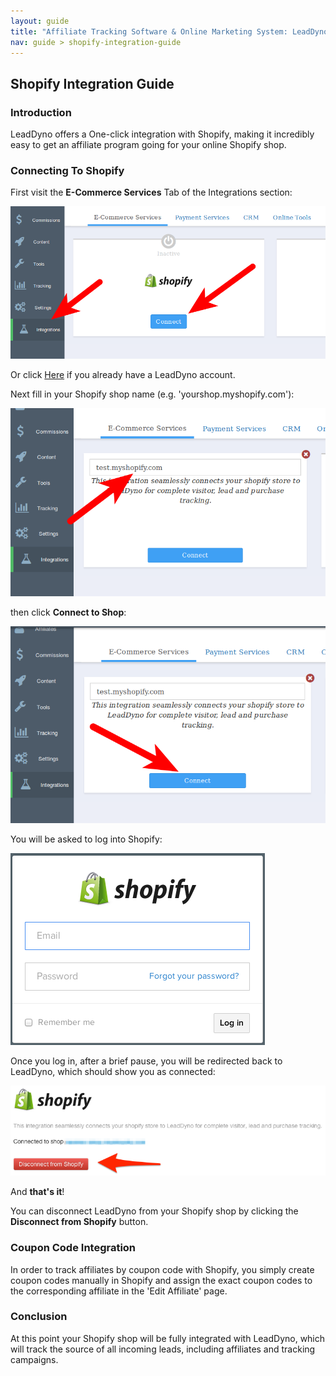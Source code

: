 ```yaml
---
layout: guide
title: "Affiliate Tracking Software & Online Marketing System: LeadDyno"
nav: guide > shopify-integration-guide
---
```


## Shopify Integration Guide

### Introduction

LeadDyno offers a One-click integration with Shopify, making it incredibly easy to get an affiliate program going for
your online Shopify shop.

### Connecting To Shopify

First visit the **E-Commerce Services** Tab of the Integrations section:

![Shopify Setup](img/connect_to_shopify.png)

Or click [Here](https://app.leaddyno.com/settings/integrations/e-commerce) if you already have a LeadDyno account.

Next fill in your Shopify shop name (e.g. 'yourshop.myshopify.com'):

![Shopify Setup](img/shopify_shop_name.png)

then click **Connect to Shop**:

![Shopify Setup](img/shopify_connect.png)

You will be asked to log into Shopify:

![Shopify Setup](img/shopify_login.png)

Once you log in, after a brief pause, you will be redirected back to LeadDyno, which should show you as connected:

![Shopify Setup](img/shopify_after_connect.png)

And **that's it**!

You can disconnect LeadDyno from your Shopify shop by clicking the **Disconnect from Shopify** button.

<a class="docs-anchor" id="coupon"> </a>

### Coupon Code Integration

In order to track affiliates by coupon code with Shopify, you simply create coupon codes manually in Shopify and assign the exact coupon codes to the corresponding affiliate in the 'Edit Affiliate' page.

### Conclusion

At this point your Shopify shop will be fully integrated with LeadDyno, which will track the source of all incoming leads,
including affiliates and tracking campaigns.
